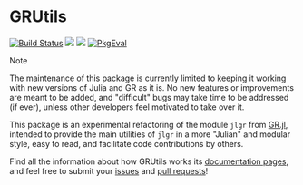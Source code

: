 # GRUtils

[![Build Status](https://github.com/heliosdrm/GRUtils.jl/workflows/CI/badge.svg)](https://github.com/heliosdrm/GRUtils.jl/actions?query=workflow%3ACI) [![](https://img.shields.io/badge/docs-latest-blue.svg)](https://heliosdrm.github.io/GRUtils.jl/latest/) [![](https://img.shields.io/badge/docs-stable-blue.svg)](https://heliosdrm.github.io/GRUtils.jl/stable/)
[![PkgEval](https://juliaci.github.io/NanosoldierReports/pkgeval_badges/G/GRUtils.svg)](https://juliaci.github.io/NanosoldierReports/pkgeval_badges/G/GRUtils.html)

> [!NOTE]
> The maintenance of this package is currently limited to keeping it working with new versions of Julia and GR as it is. No new features or improvements are meant to be added, and "difficult" bugs may take time to be addressed (if ever), unless other developers feel motivated to take over it.

This package is an experimental refactoring of the module `jlgr` from [GR.jl](https://github.com/jheinen/GR.jl), intended to provide the main utilities of `jlgr` in a more "Julian" and modular style, easy to read, and facilitate code contributions by others.

Find all the information about how GRUtils works its [documentation pages](https://heliosdrm.github.io/GRUtils.jl/), and feel free to submit your [issues](https://github.com/heliosdrm/GRUtils.jl/issues) and [pull requests](https://github.com/heliosdrm/GRUtils.jl/pulls)!
